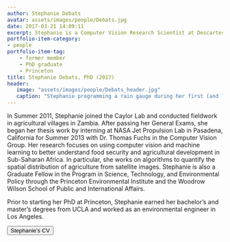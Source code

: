 ```yaml
---
author: Stephanie Debats
avatar: assets/images/people/Debats.jpg
date: 2017-03-21 14:09:11
excerpt: Stephanie is a Computer Vision Research Scientist at Descartes Labs
portfolio-item-category:
- people
portfolio-item-tag:
    - former member
    - PhD graduate
    - Princeton
title: Stephanie Debats, PhD (2017)
header:
   image: "assets/images/people/Debats_header.jpg"
   caption: "Stephanie programming a rain gauge during her first (and last) field campaign in Zambia."
---
```



<p class="p1">
<span class="s1">In Summer 2011, Stephanie joined the Caylor Lab and conducted fieldwork in agricultural villages in Zambia. After passing her General Exams, she began her thesis work by interning at NASA Jet Propulsion Lab in Pasadena, California for Summer 2013 with Dr. Thomas Fuchs in the Computer Vision Group. Her research focuses on using computer vision and machine learning to better understand food security and agricultural development in Sub-Saharan Africa. In particular, she works on algorithms to quantify the spatial distribution of agriculture from satellite images. Stephanie is also a Graduate Fellow in the Program in Science, Technology, and Environmental Policy through the Princeton Environmental Institute and the Woodrow Wilson School of Public and International Affairs.</span>
</p>
<p class="p3">
<span class="s2">Prior to starting her PhD at Princeton, Stephanie earned her bachelor’s and master’s degrees from UCLA and worked as an environmental engineer in Los Angeles.</span>
</p>

<button class="normal" data-href="https://stephaniedebats.princeton.edu/files/2015/03/CV_SDebats.pdf" data-target="self">Stephanie’s CV</button>
